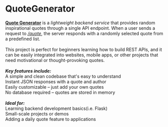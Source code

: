 # QuoteGenerator
<b><u>Quote Generator</b></u> is a <i>lightweight backend service</i> that provides random inspirational quotes through a single API endpoint. When a user sends a request to <i><u>/quote</u></i>, the server responds with a randomly selected quote from a predefined list.
<br><br> This project is perfect for beginners learning how to build REST APIs, and it can be easily integrated into websites, mobile apps, or other projects that need motivational or thought-provoking quotes.<br><br>
<b><i>Key features include:</i></b>
<br>
A simple and clean codebase that's easy to understand
<br>
Instant JSON responses with a quote and author
<br>
Easily customizable – just add your own quotes
<br>
No database required – quotes are stored in memory
<br><br>
<b><i>Ideal for:</i></b>
<br>
Learning backend development basics(i.e. Flask)
<br>
Small-scale projects or demos
<br>
Adding a daily quote feature to applications
